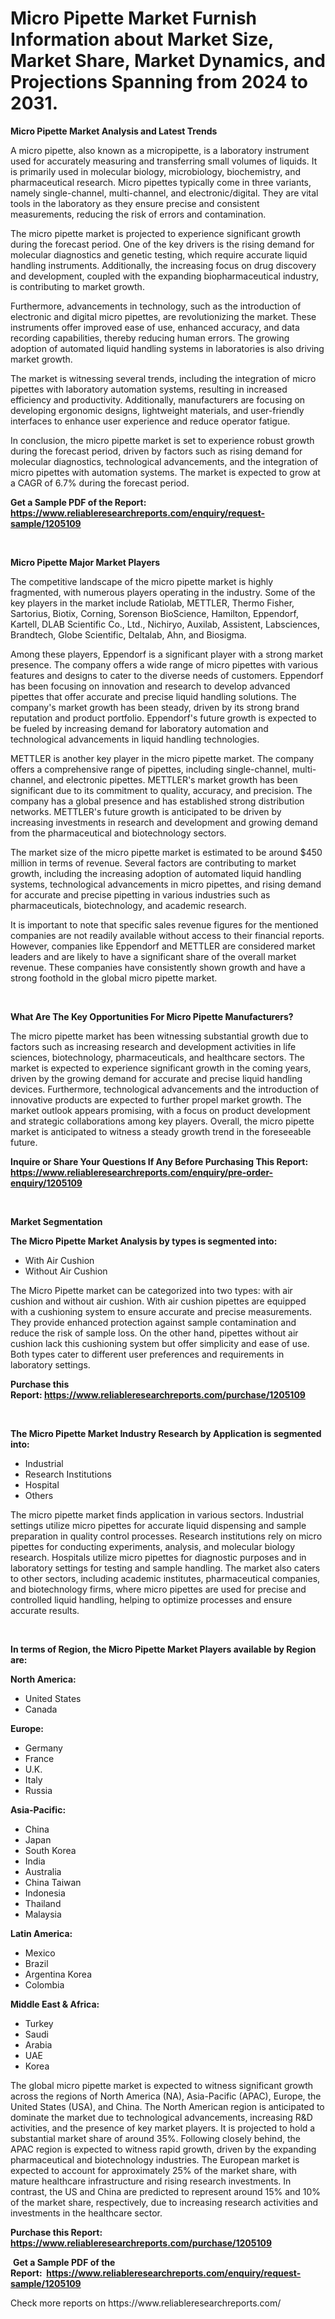 <p><h1>Micro Pipette Market Furnish Information about Market Size, Market Share, Market Dynamics, and Projections Spanning from 2024 to 2031.</h1></p><p><strong>Micro Pipette Market Analysis and Latest Trends</strong></p>
<p><p>A micro pipette, also known as a micropipette, is a laboratory instrument used for accurately measuring and transferring small volumes of liquids. It is primarily used in molecular biology, microbiology, biochemistry, and pharmaceutical research. Micro pipettes typically come in three variants, namely single-channel, multi-channel, and electronic/digital. They are vital tools in the laboratory as they ensure precise and consistent measurements, reducing the risk of errors and contamination.</p><p>The micro pipette market is projected to experience significant growth during the forecast period. One of the key drivers is the rising demand for molecular diagnostics and genetic testing, which require accurate liquid handling instruments. Additionally, the increasing focus on drug discovery and development, coupled with the expanding biopharmaceutical industry, is contributing to market growth.</p><p>Furthermore, advancements in technology, such as the introduction of electronic and digital micro pipettes, are revolutionizing the market. These instruments offer improved ease of use, enhanced accuracy, and data recording capabilities, thereby reducing human errors. The growing adoption of automated liquid handling systems in laboratories is also driving market growth.</p><p>The market is witnessing several trends, including the integration of micro pipettes with laboratory automation systems, resulting in increased efficiency and productivity. Additionally, manufacturers are focusing on developing ergonomic designs, lightweight materials, and user-friendly interfaces to enhance user experience and reduce operator fatigue.</p><p>In conclusion, the micro pipette market is set to experience robust growth during the forecast period, driven by factors such as rising demand for molecular diagnostics, technological advancements, and the integration of micro pipettes with automation systems. The market is expected to grow at a CAGR of 6.7% during the forecast period.</p></p>
<p><strong>Get a Sample PDF of the Report:&nbsp; <a href="https://www.reliableresearchreports.com/enquiry/request-sample/1205109">https://www.reliableresearchreports.com/enquiry/request-sample/1205109</a></strong></p>
<p>&nbsp;</p>
<p><strong>Micro Pipette Major Market Players</strong></p>
<p><p>The competitive landscape of the micro pipette market is highly fragmented, with numerous players operating in the industry. Some of the key players in the market include Ratiolab, METTLER, Thermo Fisher, Sartorius, Biotix, Corning, Sorenson BioScience, Hamilton, Eppendorf, Kartell, DLAB Scientific Co., Ltd., Nichiryo, Auxilab, Assistent, Labsciences, Brandtech, Globe Scientific, Deltalab, Ahn, and Biosigma.</p><p>Among these players, Eppendorf is a significant player with a strong market presence. The company offers a wide range of micro pipettes with various features and designs to cater to the diverse needs of customers. Eppendorf has been focusing on innovation and research to develop advanced pipettes that offer accurate and precise liquid handling solutions. The company's market growth has been steady, driven by its strong brand reputation and product portfolio. Eppendorf's future growth is expected to be fueled by increasing demand for laboratory automation and technological advancements in liquid handling technologies.</p><p>METTLER is another key player in the micro pipette market. The company offers a comprehensive range of pipettes, including single-channel, multi-channel, and electronic pipettes. METTLER's market growth has been significant due to its commitment to quality, accuracy, and precision. The company has a global presence and has established strong distribution networks. METTLER's future growth is anticipated to be driven by increasing investments in research and development and growing demand from the pharmaceutical and biotechnology sectors.</p><p>The market size of the micro pipette market is estimated to be around $450 million in terms of revenue. Several factors are contributing to market growth, including the increasing adoption of automated liquid handling systems, technological advancements in micro pipettes, and rising demand for accurate and precise pipetting in various industries such as pharmaceuticals, biotechnology, and academic research.</p><p>It is important to note that specific sales revenue figures for the mentioned companies are not readily available without access to their financial reports. However, companies like Eppendorf and METTLER are considered market leaders and are likely to have a significant share of the overall market revenue. These companies have consistently shown growth and have a strong foothold in the global micro pipette market.</p></p>
<p>&nbsp;</p>
<p><strong>What Are The Key Opportunities For Micro Pipette Manufacturers?</strong></p>
<p><p>The micro pipette market has been witnessing substantial growth due to factors such as increasing research and development activities in life sciences, biotechnology, pharmaceuticals, and healthcare sectors. The market is expected to experience significant growth in the coming years, driven by the growing demand for accurate and precise liquid handling devices. Furthermore, technological advancements and the introduction of innovative products are expected to further propel market growth. The market outlook appears promising, with a focus on product development and strategic collaborations among key players. Overall, the micro pipette market is anticipated to witness a steady growth trend in the foreseeable future.</p></p>
<p><strong>Inquire or Share Your Questions If Any Before Purchasing This Report: <a href="https://www.reliableresearchreports.com/enquiry/pre-order-enquiry/1205109">https://www.reliableresearchreports.com/enquiry/pre-order-enquiry/1205109</a></strong></p>
<p>&nbsp;</p>
<p><strong>Market Segmentation</strong></p>
<p><strong>The Micro Pipette Market Analysis by types is segmented into:</strong></p>
<p><ul><li>With Air Cushion</li><li>Without Air Cushion</li></ul></p>
<p><p>The Micro Pipette market can be categorized into two types: with air cushion and without air cushion. With air cushion pipettes are equipped with a cushioning system to ensure accurate and precise measurements. They provide enhanced protection against sample contamination and reduce the risk of sample loss. On the other hand, pipettes without air cushion lack this cushioning system but offer simplicity and ease of use. Both types cater to different user preferences and requirements in laboratory settings.</p></p>
<p><strong>Purchase this Report:&nbsp;<a href="https://www.reliableresearchreports.com/purchase/1205109">https://www.reliableresearchreports.com/purchase/1205109</a></strong></p>
<p>&nbsp;</p>
<p><strong>The Micro Pipette Market Industry Research by Application is segmented into:</strong></p>
<p><ul><li>Industrial</li><li>Research Institutions</li><li>Hospital</li><li>Others</li></ul></p>
<p><p>The micro pipette market finds application in various sectors. Industrial settings utilize micro pipettes for accurate liquid dispensing and sample preparation in quality control processes. Research institutions rely on micro pipettes for conducting experiments, analysis, and molecular biology research. Hospitals utilize micro pipettes for diagnostic purposes and in laboratory settings for testing and sample handling. The market also caters to other sectors, including academic institutes, pharmaceutical companies, and biotechnology firms, where micro pipettes are used for precise and controlled liquid handling, helping to optimize processes and ensure accurate results.</p></p>
<p>&nbsp;</p>
<p><strong>In terms of Region, the Micro Pipette Market Players available by Region are:</strong></p>
<p>
    <p> <strong> North America: </strong>
        <ul>
            <li>United States</li>
            <li>Canada</li>
        </ul>
        </p> 
    <p> <strong> Europe: </strong>
        <ul>
            <li>Germany</li>
            <li>France</li>
            <li>U.K.</li>
            <li>Italy</li>
            <li>Russia</li>
        </ul>
        </p> 
    <p> <strong> Asia-Pacific: </strong>
        <ul>
            <li>China</li>
            <li>Japan</li>
            <li>South Korea</li>
            <li>India</li>
            <li>Australia</li>
            <li>China Taiwan</li>
            <li>Indonesia</li>
            <li>Thailand</li>
            <li>Malaysia</li>
        </ul>
        </p> 
    <p> <strong> Latin America: </strong>
        <ul>
            <li>Mexico</li>
            <li>Brazil</li>
            <li>Argentina Korea</li>
            <li>Colombia</li>
        </ul>
        </p> 
    <p> <strong> Middle East & Africa: </strong>
        <ul>
            <li>Turkey</li>
            <li>Saudi</li>
            <li>Arabia</li>
            <li>UAE</li>
            <li>Korea</li>
        </ul>
    </p>
    </p>
<p><p>The global micro pipette market is expected to witness significant growth across the regions of North America (NA), Asia-Pacific (APAC), Europe, the United States (USA), and China. The North American region is anticipated to dominate the market due to technological advancements, increasing R&D activities, and the presence of key market players. It is projected to hold a substantial market share of around 35%. Following closely behind, the APAC region is expected to witness rapid growth, driven by the expanding pharmaceutical and biotechnology industries. The European market is expected to account for approximately 25% of the market share, with mature healthcare infrastructure and rising research investments. In contrast, the US and China are predicted to represent around 15% and 10% of the market share, respectively, due to increasing research activities and investments in the healthcare sector.</p></p>
<p><strong>Purchase this Report: <a href="https://www.reliableresearchreports.com/purchase/1205109">https://www.reliableresearchreports.com/purchase/1205109</a></strong></p>
<p>&nbsp;<strong>Get a Sample PDF of the Report:&nbsp;&nbsp;<a href="https://www.reliableresearchreports.com/enquiry/request-sample/1205109">https://www.reliableresearchreports.com/enquiry/request-sample/1205109</a></strong></p>
<p><strong></strong></p>
<p>Check more reports on https://www.reliableresearchreports.com/</p>